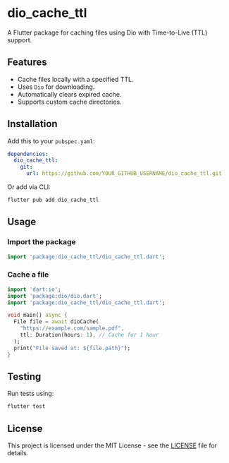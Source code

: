 # dio_cache_ttl

A Flutter package for caching files using Dio with Time-to-Live (TTL) support.

## Features

- Cache files locally with a specified TTL.
- Uses `Dio` for downloading.
- Automatically clears expired cache.
- Supports custom cache directories.

## Installation

Add this to your `pubspec.yaml`:

```yaml
dependencies:
  dio_cache_ttl:
    git:
      url: https://github.com/YOUR_GITHUB_USERNAME/dio_cache_ttl.git
```

Or add via CLI:

```sh
flutter pub add dio_cache_ttl
```

## Usage

### Import the package

```dart
import 'package:dio_cache_ttl/dio_cache_ttl.dart';
```

### Cache a file

```dart
import 'dart:io';
import 'package:dio/dio.dart';
import 'package:dio_cache_ttl/dio_cache_ttl.dart';

void main() async {
  File file = await dioCache(
    "https://example.com/sample.pdf",
    ttl: Duration(hours: 1), // Cache for 1 hour
  );
  print("File saved at: ${file.path}");
}
```

## Testing

Run tests using:

```sh
flutter test
```

## License

This project is licensed under the MIT License - see the [LICENSE](LICENSE) file for details.
